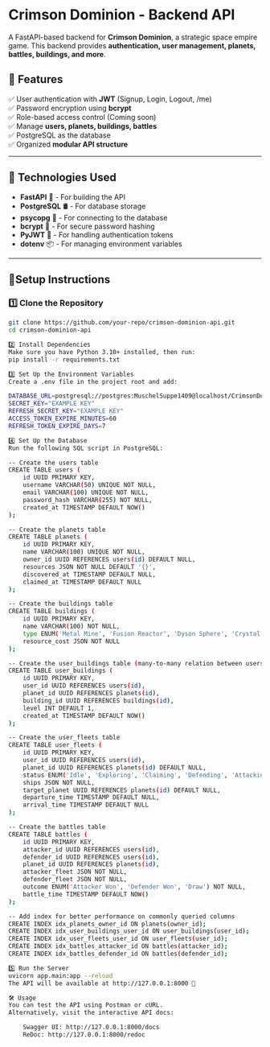 # **Crimson Dominion - Backend API**  
A FastAPI-based backend for **Crimson Dominion**, a strategic space empire game. This backend provides **authentication, user management, planets, battles, buildings, and more**.  

## **📝 Features**  
✅ User authentication with **JWT** (Signup, Login, Logout, /me)  
✅ Password encryption using **bcrypt**  
✅ Role-based access control (Coming soon)  
✅ Manage **users, planets, buildings, battles**  
✅ PostgreSQL as the database  
✅ Organized **modular API structure**  

---

## **📌 Technologies Used**  
- **FastAPI** 🚀 - For building the API  
- **PostgreSQL** 🛢️ - For database storage  
- **psycopg** 🔗 - For connecting to the database  
- **bcrypt** 🔐 - For secure password hashing  
- **PyJWT** 🔑 - For handling authentication tokens  
- **dotenv** 📦 - For managing environment variables  

---

## **🚀Setup Instructions**  

### **1️⃣ Clone the Repository**
```sh
git clone https://github.com/your-repo/crimson-dominion-api.git
cd crimson-dominion-api

2️⃣ Install Dependencies
Make sure you have Python 3.10+ installed, then run:
pip install -r requirements.txt

3️⃣ Set Up the Environment Variables
Create a .env file in the project root and add:

DATABASE_URL=postgresql://postgres:MuschelSuppe1409@localhost/CrimsonDominion
SECRET_KEY="EXAMPLE KEY"
REFRESH_SECRET_KEY="EXAMPLE KEY"
ACCESS_TOKEN_EXPIRE_MINUTES=60
REFRESH_TOKEN_EXPIRE_DAYS=7

4️⃣ Set Up the Database
Run the following SQL script in PostgreSQL:

-- Create the users table
CREATE TABLE users (
    id UUID PRIMARY KEY,
    username VARCHAR(50) UNIQUE NOT NULL,
    email VARCHAR(100) UNIQUE NOT NULL,
    password_hash VARCHAR(255) NOT NULL,
    created_at TIMESTAMP DEFAULT NOW()
);

-- Create the planets table
CREATE TABLE planets (
    id UUID PRIMARY KEY,
    name VARCHAR(100) UNIQUE NOT NULL,
    owner_id UUID REFERENCES users(id) DEFAULT NULL,
    resources JSON NOT NULL DEFAULT '{}',
    discovered_at TIMESTAMP DEFAULT NULL,
    claimed_at TIMESTAMP DEFAULT NULL
);

-- Create the buildings table
CREATE TABLE buildings (
    id UUID PRIMARY KEY,
    name VARCHAR(100) NOT NULL,
    type ENUM('Metal Mine', 'Fusion Reactor', 'Dyson Sphere', 'Crystal Mine', 'Synthesizer', 'Dock') NOT NULL,
    resource_cost JSON NOT NULL
);

-- Create the user_buildings table (many-to-many relation between users and buildings)
CREATE TABLE user_buildings (
    id UUID PRIMARY KEY,
    user_id UUID REFERENCES users(id),
    planet_id UUID REFERENCES planets(id),
    building_id UUID REFERENCES buildings(id),
    level INT DEFAULT 1,
    created_at TIMESTAMP DEFAULT NOW()
);

-- Create the user_fleets table
CREATE TABLE user_fleets (
    id UUID PRIMARY KEY,
    user_id UUID REFERENCES users(id),
    planet_id UUID REFERENCES planets(id) DEFAULT NULL,
    status ENUM('Idle', 'Exploring', 'Claiming', 'Defending', 'Attacking', 'Returning') NOT NULL DEFAULT 'Idle',
    ships JSON NOT NULL,
    target_planet UUID REFERENCES planets(id) DEFAULT NULL,
    departure_time TIMESTAMP DEFAULT NULL,
    arrival_time TIMESTAMP DEFAULT NULL
);

-- Create the battles table
CREATE TABLE battles (
    id UUID PRIMARY KEY,
    attacker_id UUID REFERENCES users(id),
    defender_id UUID REFERENCES users(id),
    planet_id UUID REFERENCES planets(id),
    attacker_fleet JSON NOT NULL,
    defender_fleet JSON NOT NULL,
    outcome ENUM('Attacker Won', 'Defender Won', 'Draw') NOT NULL,
    battle_time TIMESTAMP DEFAULT NOW()
);

-- Add index for better performance on commonly queried columns
CREATE INDEX idx_planets_owner_id ON planets(owner_id);
CREATE INDEX idx_user_buildings_user_id ON user_buildings(user_id);
CREATE INDEX idx_user_fleets_user_id ON user_fleets(user_id);
CREATE INDEX idx_battles_attacker_id ON battles(attacker_id);
CREATE INDEX idx_battles_defender_id ON battles(defender_id);

5️⃣ Run the Server
uvicorn app.main:app --reload
The API will be available at http://127.0.0.1:8000 🚀

🛠️ Usage
You can test the API using Postman or cURL.
Alternatively, visit the interactive API docs:

    Swagger UI: http://127.0.0.1:8000/docs
    ReDoc: http://127.0.0.1:8000/redoc
